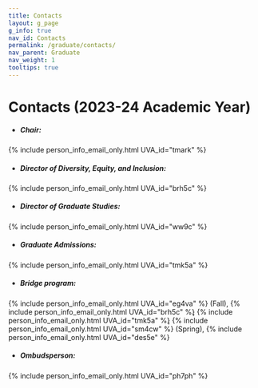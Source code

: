 ```yaml
---
title: Contacts
layout: g_page
g_info: true
nav_id: Contacts
permalink: /graduate/contacts/
nav_parent: Graduate
nav_weight: 1
tooltips: true
---
```


<h1 class="mb-4">Contacts (2023-24 Academic Year)</h1>

- ##### Chair:<br>
{% include person_info_email_only.html UVA_id="tmark" %}

<!-- - ##### Associate Chair:<br>
{% include person_info_email_only.html UVA_id="tmk5a" %} -->

- ##### Director of Diversity, Equity, and Inclusion:<br>
{% include person_info_email_only.html UVA_id="brh5c" %}

- ##### Director of Graduate Studies:<br>
{% include person_info_email_only.html UVA_id="ww9c" %}

- ##### Graduate Admissions:<br>
{% include person_info_email_only.html UVA_id="tmk5a" %}

- ##### Bridge program:<br>
{% include person_info_email_only.html UVA_id="eg4va" %} (Fall),
{% include person_info_email_only.html UVA_id="brh5c" %}<span style="margin-left:-4px"></span>, 
{% include person_info_email_only.html UVA_id="tmk5a" %}<span style="margin-left:-4px"></span>, 
{% include person_info_email_only.html UVA_id="sm4cw" %} (Spring),
{% include person_info_email_only.html UVA_id="des5e" %}

- ##### Ombudsperson:<br>
{% include person_info_email_only.html UVA_id="ph7ph" %}
<!-- 
- ##### Instructional Partner (to liaison with Learning Design & Technology):<br>
{% include person_info_email_only.html UVA_id="lap5r" %} -->

